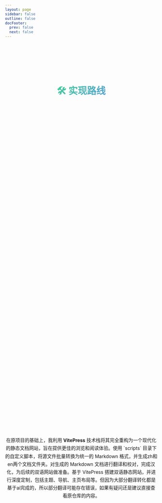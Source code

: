 ```yaml
---
layout: page
sidebar: false
outline: false
docFooter:
  prev: false
  next: false
---
```


<div class="timeline-section">
  <h2>🛠️ 实现路线</h2>
  <div class="timeline">
    <div class="timeline-item">
      <div class="timeline-content">
        <h3>1. Fork 官方仓库</h3>
        <p>复刻 <a href="https://github.com/x1xhlol/system-prompts-and-models-of-ai-tools" target="_blank">官方仓库</a> 到个人账户，建立二次开发的基础。</p>
      </div>
    </div>
    <div class="timeline-item">
      <div class="timeline-content">
        <h3>2. 转换文档格式</h3>
        <p>使用 <code>scripts</code> 目录下的自定义脚本，将源文件批量转换为统一的 Markdown 格式，并生成zh和en两个文档文件夹。</p>
      </div>
    </div>
    <div class="timeline-item">
      <div class="timeline-content">
        <h3>3. 翻译与汉化</h3>
        <p>对生成的 Markdown 文档进行翻译和校对，完成汉化，为后续的双语网站做准备。</p>
      </div>
    </div>
    <div class="timeline-item">
      <div class="timeline-content">
        <h3>4. 构建文档网站</h3>
        <p>基于 VitePress 搭建双语静态网站，并进行深度定制，包括主题、导航、主页布局。</p>
      </div>
    </div>
    <div class="timeline-item">
      <div class="timeline-content">
        <h3>5. 配置自动同步</h3>
        <p>配置 GitHub Action 自动检测上游仓库的更新，并生成直观的更新报告以供审阅和手动同步。</p>
      </div>
    </div>
  </div>
</div>

<style>
  .timeline-section {
    max-width: 800px;
    margin: 80px auto;
    padding: 20px;
  }
  .timeline-section h2 {
    text-align: center;
    font-size: 2.2em;
    margin-bottom: 60px;
    font-weight: 600;
    line-height: 1.4;
    padding: 0.2em 0;
    background: -webkit-linear-gradient(315deg, #42d392 25%, #647eff);
    background-clip: text;
    -webkit-background-clip: text;
    -webkit-text-fill-color: transparent;
  }
  .timeline {
    position: relative;
    padding: 20px 0;
  }
  .timeline::before {
    content: '';
    position: absolute;
    top: 0;
    left: 50%;
    transform: translateX(-50%);
    width: 2px;
    height: 100%;
    background-color: var(--vp-c-divider);
  }
  .timeline-item {
    padding: 20px 40px;
    position: relative;
    width: 50%;
    opacity: 0;
    animation: fadeInUp 0.8s ease-out forwards;
  }
  .timeline-item:nth-child(1) { animation-delay: 0.2s; }
  .timeline-item:nth-child(2) { animation-delay: 0.4s; }
  .timeline-item:nth-child(3) { animation-delay: 0.6s; }
  .timeline-item:nth-child(4) { animation-delay: 0.8s; }
  .timeline-item:nth-child(5) { animation-delay: 1.0s; }
  .timeline-item:nth-child(odd) {
    left: 0;
    padding-right: 30px;
    text-align: right;
  }
  .timeline-item:nth-child(even) {
    left: 50%;
    padding-left: 30px;
  }
  .timeline-item::after {
    content: '';
    position: absolute;
    width: 16px;
    height: 16px;
    border-radius: 50%;
    background-color: var(--vp-c-bg);
    border: 3px solid var(--vp-c-brand-1);
    top: 45px;
    z-index: 1;
  }
  .timeline-item:nth-child(odd)::after {
    right: -8px;
  }
  .timeline-item:nth-child(even)::after {
    left: -8px;
  }
  .timeline-content {
    padding: 20px;
    background-color: var(--vp-c-bg-soft);
    border-radius: 8px;
  }
  .timeline-content h3 {
    margin-top: 0;
    font-size: 1.25em;
    color: var(--vp-c-brand-1);
    font-weight: 600;
  }
  .timeline-content p {
    margin-bottom: 0;
    font-size: 0.9em;
    line-height: 1.6;
  }
  @keyframes fadeInUp {
    from {
      opacity: 0;
      transform: translateY(40px);
    }
    to {
      opacity: 1;
      transform: translateY(0);
    }
  }
  @media (max-width: 768px) {
    .timeline::before {
      left: 10px;
    }
    .timeline-item, .timeline-item:nth-child(even) {
      width: 100%;
      left: 0;
      padding-left: 40px;
      padding-right: 10px;
      text-align: left;
    }
    .timeline-item:nth-child(odd) {
      padding-right: 10px;
      text-align: left;
    }
    .timeline-item::after, .timeline-item:nth-child(even)::after {
      left: 2px;
    }
  }
</style>

<div style="max-width: 800px; margin: 60px auto; text-align: center;">
  <p style="font-size: 1.1em; line-height: 1.7; color: var(--vp-c-text-2);">
     在原项目的基础上，我利用 <strong>VitePress</strong> 技术栈将其完全重构为一个现代化的静态文档网站，旨在提供更佳的浏览和阅读体验。使用 `scripts` 目录下的自定义脚本，将源文件批量转换为统一的 Markdown 格式，并生成zh和en两个文档文件夹。对生成的 Markdown 文档进行翻译和校对，完成汉化，为后续的双语网站做准备。基于 VitePress 搭建双语静态网站，并进行深度定制，包括主题、导航、主页布局等。但因为大部分翻译转化都是基于ai完成的，所以部分翻译可能存在错误，如果有疑问还是建议直接查看原仓库的内容。
  </p>
</div>